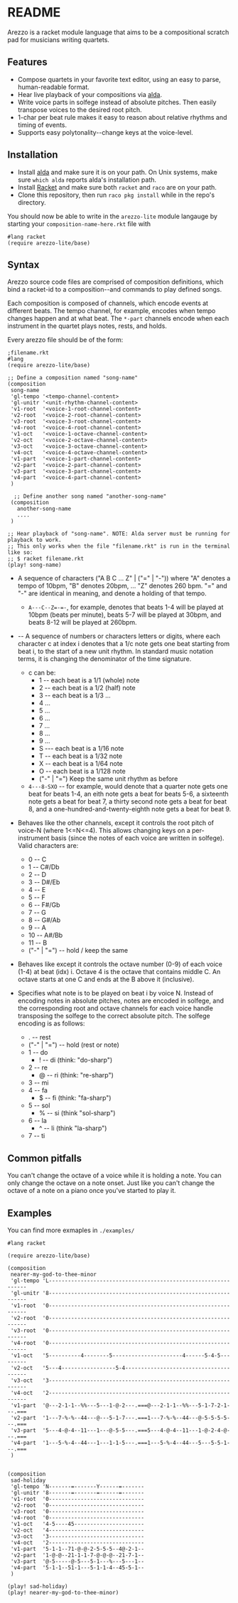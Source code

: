 # README


Arezzo is a racket module language that aims to be a compositional scratch pad for musicians writing quartets.


## Features

* Compose quartets in your favorite text editor, using an easy to parse, human-readable format.
* Hear live playback of your compositions via [alda](alda.io).
* Write voice parts in solfege instead of absolute pitches. Then easily transpose voices to the desired root pitch.
* 1-char per beat rule makes it easy to reason about relative rhythms and timing of events.
* Supports easy polytonality--change keys at the voice-level.



## Installation

* Install [alda](https://alda.io/install/) and make sure it is on your path. On Unix systems, make sure `which alda` reports alda's installation path.
* Install [Racket](https://racket-lang.org) and make sure both `racket` and `raco` are on your path.
* Clone this repository, then run `raco pkg install` while in the repo's directory.

You should now be able to write in the `arezzo-lite` module langauge by starting your `composition-name-here.rkt` file with

```racket
#lang racket
(require arezzo-lite/base)
```

## Syntax

Arezzo source code files are comprised of composition definitions, which bind a racket-id to a composition--and commands to play defined songs.

Each composition is composed of channels, which encode events at different beats. The tempo channel, for example, encodes when tempo changes happen and at what beat. The `*-part` channels encode when each instrument in the quartet plays notes, rests, and holds.


Every arezzo file should be of the form:
```racket
;filename.rkt
#lang
(require arezzo-lite/base)

;; Define a composition named "song-name"
(composition
 song-name
 'gl-tempo '<tempo-channel-content>
 'gl-unitr '<unit-rhythm-channel-content>
 'v1-root  '<voice-1-root-channel-content>
 'v2-root  '<voice-2-root-channel-content>
 'v3-root  '<voice-3-root-channel-content>
 'v4-root  '<voice-4-root-channel-content>
 'v1-oct   '<voice-1-octave-channel-content>
 'v2-oct   '<voice-2-octave-channel-content>
 'v3-oct   '<voice-3-octave-channel-content>
 'v4-oct   '<voice-4-octave-channel-content>
 'v1-part  '<voice-1-part-channel-content>
 'v2-part  '<voice-2-part-channel-content>
 'v3-part  '<voice-3-part-channel-content>
 'v4-part  '<voice-4-part-channel-content>
 )

  ;; Define another song named "another-song-name"
 (composition
   another-song-name 
   ....
 )

;; Hear playback of "song-name". NOTE: Alda server must be running for playback to work.
;; This only works when the file "filename.rkt" is run in the terminal like so:
;; $ racket filename.rkt
(play! song-name)
```

* <tempo-channel-content> A sequence of characters ("A B C ... Z" | ("=" | "-")) where "A" denotes a tempo of 10bpm, "B" denotes 20bpm, ... "Z" denotes 260 bpm. "=" and "-" are identical in meaning, and denote a holding of that tempo.
  * `A---C--Z=-=-`, for example, denotes that beats 1-4 will be played at 10bpm (beats per minute), beats 5-7 will be played at 30bpm, and beats 8-12 will be played at 260bpm.

* <unit-rhythm-channel-content>  -- A sequence of numbers or characters letters or digits, where each character c at index i denotes that a 1/c note gets one beat starting from beat i, to the start of a new unit rhythm. In standard music notation terms, it is changing the denominator of the time signature.
  * c can be:
    * 1 -- each beat is a 1/1 (whole) note
    * 2 -- each beat is a 1/2 (half) note
    * 3 -- each beat is a 1/3 ...
    * 4 ...
    * 5 ...
    * 6 ...
    * 7 ...
    * 8 ...
    * 9 ...
    * S --- each beat is a 1/16 note
    * T -- each beat is a 1/32 note
    * X -- each beat is a 1/64 note
    * O -- each beat is a 1/128 note
    * ("-" | "=") Keep the same unit rhythm as before
  * `4---8-SXO` -- for example, would denote that a quarter note gets one beat for beats 1-4, an eith note gets a beat for beats 5-6, a sixteenth note gets a beat for beat 7, a thirty second note gets a beat for beat 8, and a one-hundred-and-twenty-eighth note gets a beat for beat 9.
  
  
* <voice-N-root-channel-content> Behaves like the other channels, except it controls the root pitch of voice-N (where 1<=N<=4). This allows changing keys on a per-instrument basis (since the notes of each voice are written in solfege). Valid characters are:
  * 0 -- C
  * 1 -- C#/Db
  * 2 -- D
  * 3 -- D#/Eb
  * 4 -- E
  * 5 -- F
  * 6 -- F#/Gb
  * 7 -- G
  * 8 -- G#/Ab
  * 9 -- A
  * 10 -- A#/Bb
  * 11 -- B
  * ("-" | "=") -- hold / keep the same
  
* <voice-N-octave-channel-content> Behaves like <voice-N-root-channel-content> except it controls the octave number (0-9) of each voice (1-4) at beat (idx) i. Octave 4 is the octave that contains middle C. An octave starts at one C and ends at the B above it (inclusive).


* <voice-N-part-channel-content> Specifies what note is to be played on beat i by voice N. Instead of encoding notes in absolute pitches, notes are encoded in solfege, and the corresponding root and octave channels for each voice handle transposing the solfege to the correct absolute pitch. The solfege encoding is as follows:
  * . -- rest
  * ("-" | "=") -- hold (rest or note)
  * 1 -- do
    * ! -- di (think: "do-sharp")
  * 2 -- re
    * @ -- ri (think: "re-sharp")
  * 3 -- mi
  * 4 -- fa
    * $ -- fi (think: "fa-sharp")
  * 5 -- sol
    * % -- si (think "sol-sharp")
  * 6 -- la
    * ^ -- li (think "la-sharp")
  * 7 -- ti
  
## Common pitfalls

You can't change the octave of a voice while it is holding a note. You can only change the octave on a note onset. Just like you can't change the octave of a note on a piano once you've started to play it.
  
## Examples

You can find more exmaples in `./examples/`

```racket
#lang racket

(require arezzo-lite/base)

(composition
 nearer-my-god-to-thee-minor
 'gl-tempo 'L---------------------------------------------------------------
 'gl-unitr '8---------------------------------------------------------------
 'v1-root  '0---------------------------------------------------------------
 'v2-root  '0---------------------------------------------------------------
 'v3-root  '0---------------------------------------------------------------
 'v4-root  '0---------------------------------------------------------------
 'v1-oct   '5----------4--------5----------------------4------5-4-5---------
 'v2-oct   '5---4-----------------5-4---------------------------------------
 'v3-oct   '3---------------------------------------------------------------
 'v4-oct   '2---------------------------------------------------------------
 'v1-part  '@---2-1-1--%%---5---1-@-2---.===@---2-1-1--%%---5-1-7-2-1---.===
 'v2-part  '1---7-%-%--44---@---5-1-7---.===1---7-%-%--44---@-5-5-5-5---.===
 'v3-part  '5---4-@-4--11---1---@-5-5---.===5---4-@-4--11---1-@-2-4-@---.===
 'v4-part  '1---5-%-4--44---1---1-1-5---.===1---5-%-4--44---5---5-5-1---.===
 )


(composition
 sad-holiday
 'gl-tempo 'N-------=-------Y------=-------
 'gl-unitr '8-------=-------=------=-------
 'v1-root  '0------------------------------
 'v2-root  '0------------------------------
 'v3-root  '0------------------------------
 'v4-root  '0------------------------------
 'v1-oct   '4-5----45----------------------
 'v2-oct   '4------------------------------
 'v3-oct   '3------------------------------
 'v4-oct   '2------------------------------
 'v1-part  '5-1-1--71-@-@-2-5-5-5--4@-2-1--
 'v2-part  '1-@-@--21-1-1-7-@-@-@--21-7-1--
 'v3-part  '@-5-----@-5---5-1---%---5---1--
 'v4-part  '5-1-1--51-1---5-1-1-4--45-5-1--
 )

(play! sad-holiday)
(play! nearer-my-god-to-thee-minor)
```

